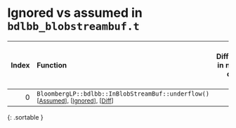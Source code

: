 # Ignored vs assumed in `bdlbb_blobstreambuf.t`

<script src="../sorttable.js"></script>

|   Index | Function                                                                                                                        |   Difference in number of lines |   Function size difference in bytes |   Number of lines in assumed build | Number of bytes in assumed build   |   Number of lines in ignored build | Number of bytes in ignored build   |
|--------:|:--------------------------------------------------------------------------------------------------------------------------------|--------------------------------:|------------------------------------:|-----------------------------------:|:-----------------------------------|-----------------------------------:|:-----------------------------------|
|       0 | `BloombergLP::bdlbb::InBlobStreamBuf::underflow()` <sup>\[[Assumed](0-assume)\], \[[Ignored](0-none)\], \[[Diff](0-diff.html)\] |                               1 |                                   0 |                                144 | 4,246,672                          |                                144 | 4,246,064                          |
{: .sortable }
